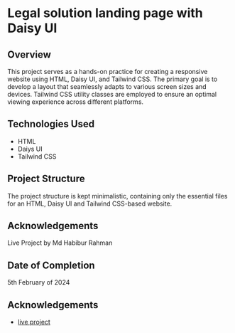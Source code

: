 # Legal solution landing page  with Daisy UI

## Overview
This project serves as a hands-on practice for creating a responsive website using HTML, Daisy UI, and Tailwind CSS. The primary goal is to develop a layout that seamlessly adapts to various screen sizes and devices.  Tailwind CSS utility classes are employed to ensure an optimal viewing experience across different platforms.

## Technologies Used
- HTML
- Daiys UI
- Tailwind CSS

## Project Structure
The project structure is kept minimalistic, containing only the essential files for an HTML, Daisy UI and Tailwind CSS-based website.


## Acknowledgements
Live Project by Md Habibur Rahman

## Date of Completion
5th February of 2024

## Acknowledgements

 - [live project](https://hrhabib07.github.io/legal-solution-daisy-ui/)
 

